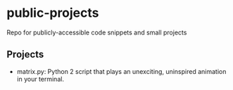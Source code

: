 # public-projects
Repo for publicly-accessible code snippets and small projects

## Projects
* matrix.py: Python 2 script that plays an unexciting, uninspired animation in your terminal.
